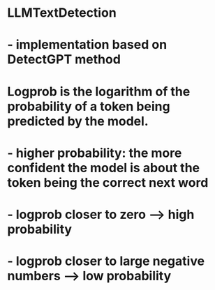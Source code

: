 # LLMTextDetection 
# - implementation based on DetectGPT method

# Logprob is the logarithm of the probability of a token being predicted by the model.
# - higher probability: the more confident the model is about the token being the correct next word 
# - logprob closer to zero --> high probability 
# - logprob closer to large negative numbers --> low probability
